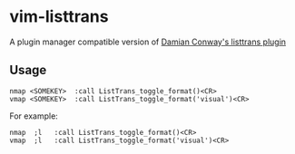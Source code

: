 # vim-listtrans

A plugin manager compatible version of [Damian Conway's listtrans
plugin](https://github.com/thoughtstream/Damian-Conway-s-Vim-Setup/blob/master/plugin/listtrans.vim)

## Usage

    nmap <SOMEKEY>  :call ListTrans_toggle_format()<CR>
    vmap <SOMEKEY>  :call ListTrans_toggle_format('visual')<CR>

For example:

    nmap  ;l   :call ListTrans_toggle_format()<CR>
    vmap  ;l   :call ListTrans_toggle_format('visual')<CR>

